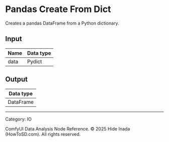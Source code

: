 # Pandas Create From Dict
Creates a pandas DataFrame from a Python dictionary.

## Input
| Name | Data type |
|---|---|
| data | Pydict |

## Output
| Data type |
|---|
| DataFrame |

<HR>
Category: IO

ComfyUI Data Analysis Node Reference. © 2025 Hide Inada (HowToSD.com). All rights reserved.

